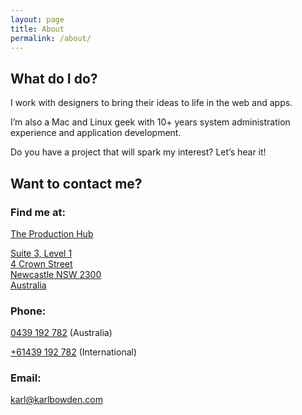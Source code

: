 ```yaml
---
layout: page
title: About
permalink: /about/
---
```


## What do I do?

I work with designers to bring their ideas to life in the web and apps.

I’m also a Mac and Linux geek with 10+ years system administration experience and application development.

Do you have a project that will spark my interest? Let’s hear it!

## Want to contact me?

### Find me at:

[The Production Hub][tph]

[Suite 3, Level 1<br>
4 Crown Street<br>
Newcastle NSW 2300<br>
Australia][google-maps]

### Phone:

[0439 192 782][tel-local] (Australia)

[+61439 192 782][tel-intl] (International)

### Email:

[karl@karlbowden.com][email]

[tph]:         http://www.theproductionhub.com.au
[google-maps]: http://maps.google.com
[tel-local]:   tel:0439192782
[tel-intl]:    tel:+61439192782
[email]:       karl@karlbowden.com
